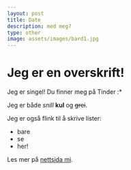 ```yaml
---
layout: post
title: Date
description: med meg?
type: other
image: assets/images/bard1.jpg
---
```


# Jeg er en overskrift!

Jeg er singel! Du finner meg på Tinder :*

Jeg er både *snill* **kul** og ~~grei~~.

Jeg er også flink til å skrive lister:
+ bare
+ se
+ her!

Les mer på [nettsida mi](https://bardberg.no).
